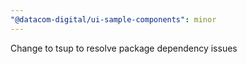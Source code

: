 ```yaml
---
"@datacom-digital/ui-sample-components": minor
---
```


Change to tsup to resolve package dependency issues
